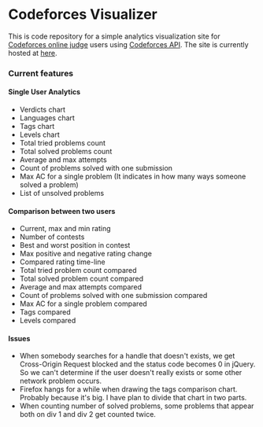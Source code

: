 # Codeforces Visualizer

This is code repository for a simple analytics visualization site for [Codeforces online judge](http://codeforces.com/) users using [Codeforces API](https://codeforces.com/apiHelp). The site is currently hosted at [here](https://cfviz.netlify.app/).

### Current features

#### Single User Analytics
* Verdicts chart
* Languages chart
* Tags chart
* Levels chart
* Total tried problems count
* Total solved problems count
* Average and max attempts
* Count of problems solved with one submission
* Max AC for a single problem (It indicates in how many ways someone solved a problem)
* List of unsolved problems

#### Comparison between two users
* Current, max and min rating
* Number of contests
* Best and worst position in contest
* Max positive and negative rating change
* Compared rating time-line
* Total tried problem count compared
* Total solved problem count compared
* Average and max attempts compared
* Count of problems solved with one submission compared
* Max AC for a single problem compared
* Tags compared
* Levels compared


#### Issues
* When somebody searches for a handle that doesn't exists, we get  Cross-Origin Request blocked and the status code becomes 0 in jQuery. So we can't determine if the user doesn't really exists or some other network problem occurs.
* Firefox hangs for a while when drawing the tags comparison chart. Probably because it's big. I have plan to divide that chart in two parts.
* When counting number of solved problems, some problems that appear both on div 1 and div 2  get counted twice.
